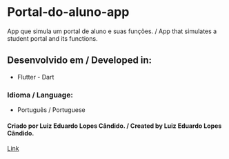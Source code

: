 # Portal-do-aluno-app
App que simula um portal de aluno e suas funções. / App that simulates a student portal and its functions.

## Desenvolvido em / Developed in:
* Flutter - Dart

### Idioma / Language:
* Português / Portuguese

#### Criado por Luiz Eduardo Lopes Cândido. / Created by Luiz Eduardo Lopes Cândido.
[Link](https://github.com/luiz-eduardo-dev)
